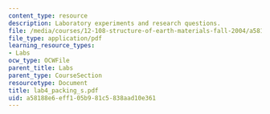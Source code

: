 ```yaml
---
content_type: resource
description: Laboratory experiments and research questions.
file: /media/courses/12-108-structure-of-earth-materials-fall-2004/a58188e6eff105b981c5838aad10e361_lab4_packing_s.pdf
file_type: application/pdf
learning_resource_types:
- Labs
ocw_type: OCWFile
parent_title: Labs
parent_type: CourseSection
resourcetype: Document
title: lab4_packing_s.pdf
uid: a58188e6-eff1-05b9-81c5-838aad10e361
---
```

